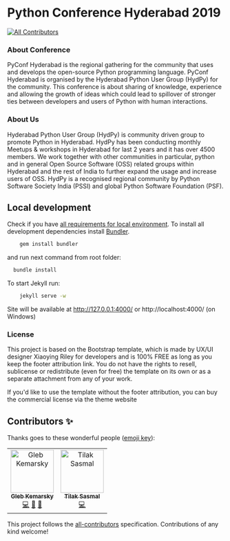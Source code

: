# Python Conference Hyderabad 2019
[![All Contributors](https://img.shields.io/badge/all_contributors-2-orange.svg?style=flat-square)](#contributors)

### About Conference

PyConf Hyderabad is the regional gathering for the community that uses and develops the open-source Python programming language. PyConf Hyderabad is organised by the Hyderabad Python User Group (HydPy) for the community. This conference is about sharing of knowledge, experience and allowing the growth of ideas which could lead to spillover of stronger ties between developers and users of Python with human interactions.


### About Us

Hyderabad Python User Group (HydPy) is community driven group to promote Python in Hyderabad. HydPy has been conducting monthly Meetups & workshops in Hyderabad for last 2 years and it has over 4500 members. We work together with other communities in particular, python and in general Open Source Software (OSS) related groups within Hyderabad and the rest of India to further expand the usage and increase users of OSS. HydPy is a recognised regional community by Python Software Society India (PSSI) and global Python Software Foundation (PSF).


## Local development

Check if you have [all requirements for local environment](http://jekyllrb.com/docs/installation/).
To install all development dependencies install [Bundler](http://bundler.io/).
```bash
    gem install bundler
```
and run next command from root folder:

```bash
  bundle install
```  

To start Jekyll run:
```bash
    jekyll serve -w
```
Site will be available at http://127.0.0.1:4000/ or http://localhost:4000/ (on Windows)



### License
This project is based on the Bootstrap template, which is made by UX/UI designer Xiaoying Riley for developers and is 100% FREE as long as you keep the footer attribution link. You do not have the rights to resell, sublicense or redistribute (even for free) the template on its own or as a separate attachment from any of your work.

If you'd like to use the template without the footer attribution, you can buy the commercial license via the theme website
## Contributors ✨

Thanks goes to these wonderful people ([emoji key](https://allcontributors.org/docs/en/emoji-key)):

<!-- ALL-CONTRIBUTORS-LIST:START - Do not remove or modify this section -->
<!-- prettier-ignore -->
<table>
  <tr>
    <td align="center"><a href="http://glebkema.ru"><img src="https://avatars3.githubusercontent.com/u/3881568?v=4" width="100px;" alt="Gleb Kemarsky"/><br /><sub><b>Gleb Kemarsky</b></sub></a><br /><a href="https://github.com/HydPy/hydpyconf2019/commits?author=glebkema" title="Code">💻</a> <a href="#design-glebkema" title="Design">🎨</a> <a href="https://github.com/HydPy/hydpyconf2019/issues?q=author%3Aglebkema" title="Bug reports">🐛</a></td>
    <td align="center"><a href="https://tilak999.github.io"><img src="https://avatars0.githubusercontent.com/u/21053902?v=4" width="100px;" alt="Tilak Sasmal"/><br /><sub><b>Tilak Sasmal</b></sub></a><br /><a href="https://github.com/HydPy/hydpyconf2019/commits?author=Tilak999" title="Code">💻</a></td>
  </tr>
</table>

<!-- ALL-CONTRIBUTORS-LIST:END -->

This project follows the [all-contributors](https://github.com/all-contributors/all-contributors) specification. Contributions of any kind welcome!
